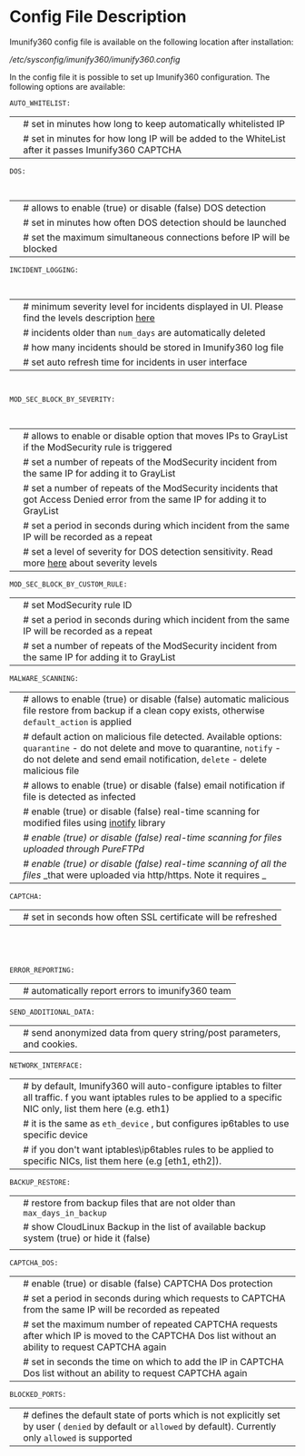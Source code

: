 # Config File Description


Imunify360 config file is available on the following location after installation:

_/etc/sysconfig/imunify360/imunify360.config_

In the config file it is possible to set up Imunify360 configuration. The following options are available:

```
AUTO_WHITELIST:
```

| | |
|-|-|
| | # set in minutes how long to keep automatically whitelisted IP|
| | # set in minutes for how long IP will be added to the WhiteList after it passes Imunify360 CAPTCHA|

```
DOS:
```
```
 
```
| | |
|-|-|
| | # allows to enable (true) or disable (false) DOS detection|
| | # set in minutes how often DOS detection should be launched|
| | # set the maximum simultaneous connections before IP will be blocked|

```
INCIDENT_LOGGING:
```
```
 
```
| | |
|-|-|
| | # minimum severity level for incidents displayed in UI. Please find the levels description [here](/general.htm#incidentslogging/)|
| | # incidents older than `num_days` are automatically deleted|
| | # how many incidents should be stored in Imunify360 log file|
| | # set auto refresh time for incidents in user interface|

```
 
```
```
MOD_SEC_BLOCK_BY_SEVERITY:
```
```
 
```
| | |
|-|-|
| | # allows to enable or disable option that moves IPs to GrayList if the ModSecurity rule is triggered|
| | # set a number of repeats of the ModSecurity incident from the same IP for adding it to GrayList|
| | # set a number of repeats of the ModSecurity incidents that got Access Denied error from the same IP for adding it to GrayList|
| | # set a period in seconds during which incident from the same IP will be recorded as a repeat|
| | # set a level of severity for DOS detection sensitivity. Read more [here](/dashboard/#settings) about severity levels|

```
MOD_SEC_BLOCK_BY_CUSTOM_RULE:         
```

| | |
|-|-|
| | # set ModSecurity rule ID|
| | # set a period in seconds during which incident from the same IP will be recorded as a repeat|
| | # set a number of repeats of the ModSecurity incident from the same IP for adding it to GrayList|

```
MALWARE_SCANNING:
```

| | |
|-|-|
| | # allows to enable (true) or disable (false) automatic malicious file restore from backup if a clean copy exists, otherwise `default_action` is applied|
| | # default action on malicious file detected. Available options: `quarantine` - do not delete and move to quarantine,  `notify` - do not delete and send email notification, `delete` - delete malicious file|
| | #  allows to enable (true) or disable (false) email notification if file is detected as infected|
| | # enable (true) or disable (false) real-time scanning for modified files using [inotify](https://en.wikipedia.org/wiki/Inotify) library|
| | _# enable (true) or disable (false) real-time scanning for files uploaded through PureFTPd_|
| | _#  enable (true) or disable (false) real-time scanning of all the files_  _that were uploaded via http/https. Note it requires _|

```
CAPTCHA:
```

| | |
|-|-|
| | # set in seconds how often SSL certificate will be refreshed|
```
 
```
```
 
```
```
ERROR_REPORTING:
```

| | |
|-|-|
| | # automatically report errors to imunify360 team|

```
SEND_ADDITIONAL_DATA:
```

| | |
|-|-|
| | # send anonymized data from query string/post parameters, and cookies.|

```
NETWORK_INTERFACE:                   
```

| | |
|-|-|
| | # by default, Imunify360 will auto-configure iptables to filter all traffic. f you want iptables rules to be applied to a specific NIC only, list them here (e.g. eth1)|
| | # it is the same as `eth_device` , but configures ip6tables to use specific device|
| | # if you don't want iptables\ip6tables rules to be applied to specific NICs, list them here (e.g [eth1, eth2]).|

```
BACKUP_RESTORE:
```

| | |
|-|-|
| | # restore from backup files that are not older than `max_days_in_backup`|
| | # show CloudLinux Backup in the list of available backup system (true) or hide it (false)|
| | |

```
CAPTCHA_DOS:
```

| | |
|-|-|
| | # enable (true) or disable (false) CAPTCHA Dos protection|
| | # set a period in seconds during which requests to CAPTCHA from the same IP will be recorded as repeated|
| | # set the maximum number of repeated CAPTCHA requests after which IP is moved to the CAPTCHA Dos list without an ability to request CAPTCHA again|
| | # set in seconds the time on which to add the IP in CAPTCHA Dos list without an ability to request CAPTCHA again|

```
BLOCKED_PORTS:
```

| | |
|-|-|
| | # defines the default state of ports which is not explicitly set by user ( `denied` by default or `allowed` by default). Currently only `allowed` is supported|


